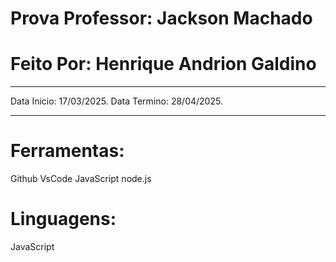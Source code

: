 # Prova Professor: Jackson Machado

# Feito Por: Henrique Andrion Galdino

_______________________________________________

Data Inicio: 17/03/2025.
Data Termino: 28/04/2025.

________________________________________________

# Ferramentas:

Github
VsCode
JavaScript
node.js

# Linguagens:
JavaScript


